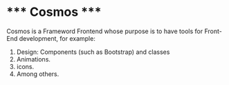 # *** Cosmos ***
Cosmos is a Frameword Frontend whose purpose is to have tools for Front-End development, for example:
1. Design: Components (such as Bootstrap) and classes
2. Animations.
3. icons.
4. Among others.